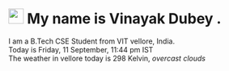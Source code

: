 
<h1><img src="https://emojis.slackmojis.com/emojis/images/1531849430/4246/blob-sunglasses.gif?1531849430" width="30"/> My name is Vinayak Dubey .</h1>
<p>I am a B.Tech CSE Student from VIT vellore, India. <br> Today is Friday, 11 September, 11:44 pm IST <br> The weather in vellore today is 298 Kelvin, <i> overcast clouds </i><p>